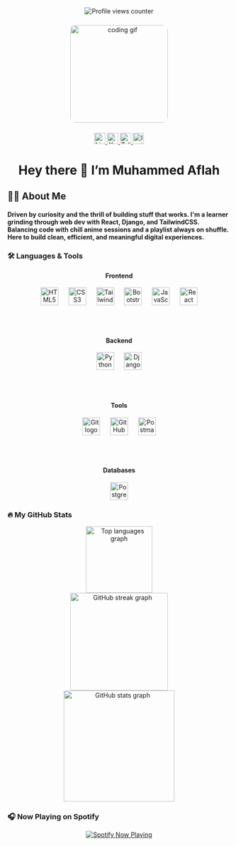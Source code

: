 <div align="center">
  <img src="https://profile-counter.glitch.me/aflah-pp/count.svg" alt="Profile views counter" />
</div>

### 

<div align="center">

<img src="https://media.giphy.com/media/LHZyixOnHwDDy/giphy.gif" alt="coding gif" width="220" style="border-radius: 12px;" />


</div>

### 

<div align="center">
  <a href="https://www.linkedin.com/in/muhammed-aflahpp/" target="_blank" rel="noopener noreferrer">
    <img src="https://img.shields.io/static/v1?message=LinkedIn&logo=linkedin&color=0077B5&logoColor=white&style=plastic" height="25" alt="LinkedIn logo" />
  </a>
  <a href="https://www.youtube.com/@TengenUzui00" target="_blank" rel="noopener noreferrer">
    <img src="https://img.shields.io/static/v1?message=YouTube&logo=youtube&color=FF0000&logoColor=white&style=plastic" height="25" alt="YouTube logo" />
  </a>
  <a href="https://t.me/Peter_xrd" target="_blank" rel="noopener noreferrer">
    <img src="https://img.shields.io/static/v1?message=Telegram&logo=telegram&color=2CA5E0&logoColor=white&style=plastic" height="25" alt="Telegram logo" />
  </a>
  <a href="https://www.instagram.com/afl_4h/" target="_blank" rel="noopener noreferrer">
    <img src="https://img.shields.io/static/v1?message=Instagram&logo=instagram&color=E4405F&logoColor=white&style=plastic" height="25" alt="Instagram logo" />
  </a>
</div>

### 

<h1 align="center">Hey there 👋 I’m Muhammed Aflah</h1>

### 

<h2 align="left">👩‍💻 About Me</h2>

<h4 align="left">
Driven by curiosity and the thrill of building stuff that works. I'm a learner grinding through web dev with React, Django, and TailwindCSS. Balancing code with chill anime sessions and a playlist always on shuffle. Here to build clean, efficient, and meaningful digital experiences.
</h4>

### 
<h3 align="left">🛠 Languages & Tools</h3>

<div align="center">

  <!-- Frontend -->
  <h4>Frontend</h4>
  <img src="https://cdn.simpleicons.org/html5/E34F26" height="40" alt="HTML5 logo" />
  <img width="15" />
  <img src="https://cdn.simpleicons.org/css3/1572B6" height="40" alt="CSS3 logo" />
  <img width="15" />
  <img src="https://cdn.simpleicons.org/tailwindcss/06B6D4" height="40" alt="TailwindCSS logo" />
  <img width="15" />
  <img src="https://cdn.simpleicons.org/bootstrap/7952B3" height="40" alt="Bootstrap logo" />
  <img width="15" />
  <img src="https://cdn.simpleicons.org/javascript/F7DF1E" height="40" alt="JavaScript logo" />
  <img width="15" />
  <img src="https://cdn.simpleicons.org/react/61DAFB" height="40" alt="React logo" />

  <br/><br/>

  <!-- Backend -->
  <h4>Backend</h4>
  <img src="https://cdn.simpleicons.org/python/3776AB" height="40" alt="Python logo" />
  <img width="15" />
  <img src="https://cdn.simpleicons.org/django/092E20" height="40" alt="Django logo" />

  <br/><br/>

  <!-- Tools -->
  <h4>Tools</h4>
  <img src="https://cdn.simpleicons.org/git/F05032" height="40" alt="Git logo" />
  <img width="15" />
  <img src="https://cdn.simpleicons.org/github/181717" height="40" alt="GitHub logo" />
  <img width="15" />
  <img src="https://cdn.simpleicons.org/postman/FF6C37" height="40" alt="Postman logo" />

  <br/><br/>

  <!-- Databases -->
  <h4>Databases</h4>
  <img src="https://cdn.simpleicons.org/postgresql/4169E1" height="40" alt="PostgreSQL logo" />

</div>


<h3 align="left">🔥 My GitHub Stats</h3>

<div align="center">
  <img src="https://github-readme-stats.vercel.app/api/top-langs?username=aflah-pp&locale=en&layout=compact&langs_count=5&theme=merko&hide_border=false" height="150" alt="Top languages graph" /> <br>
  <img src="https://streak-stats.demolab.com?user=aflah-pp&locale=en&mode=daily&theme=merko&hide_border=false&border_radius=5" height="220" alt="GitHub streak graph" /> <br>
  <img src="https://github-readme-stats.vercel.app/api?username=aflah-pp&show_icons=true&include_all_commits=true&count_private=true&theme=merko&hide_border=false" height="250" alt="GitHub stats graph" />
</div>

### 

<h3 align="left">🎧 Now Playing on Spotify</h3>

<div align="center">
  <a href="https://open.spotify.com/user/nexusnw999" target="_blank" rel="noopener noreferrer">
    <img src="https://spotify-readme.vercel.app/api?user=nexusnw999&theme=default" alt="Spotify Now Playing" />
  </a>
</div>
